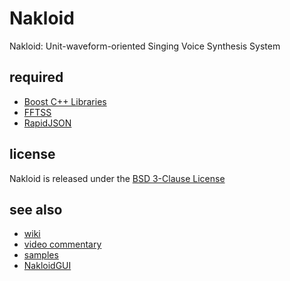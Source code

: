 Nakloid
======================
Nakloid: Unit-waveform-oriented Singing Voice Synthesis System

required
------
* [Boost C++ Libraries](http://www.boost.org/)
* [FFTSS](http://www.ssisc.org/fftss/index.ja.html)
* [RapidJSON](https://github.com/miloyip/rapidjson/)

license
----------
Nakloid is released under the [BSD 3-Clause License](http://opensource.org/licenses/BSD-3-Clause)

see also
------
* [wiki](https://github.com/acknak/Nakloid/wiki)
* [video commentary](http://nico.ms/sm17093726)
* [samples](http://nico.ms/mylist/32930257)
* [NakloidGUI](https://github.com/acknak/NakloidGUI)
